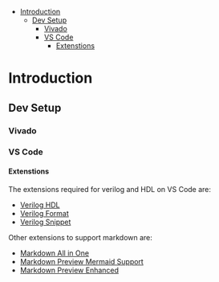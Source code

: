 - [Introduction](#introduction)
  - [Dev Setup](#dev-setup)
    - [Vivado](#vivado)
    - [VS Code](#vs-code)
      - [Extenstions](#extenstions)
# Introduction

## Dev Setup

### Vivado

### VS Code
#### Extenstions
The extensions required for verilog and HDL on VS Code are:
- [Verilog HDL](https://marketplace.visualstudio.com/items?itemName=leafvmaple.verilog)
- [Verilog Format](https://marketplace.visualstudio.com/items?itemName=ericsonj.verilogformat)
- [Verilog Snippet](https://marketplace.visualstudio.com/items?itemName=czh.czh-verilog-snippet)




Other extensions to support markdown are:
- [Markdown All in One](https://marketplace.visualstudio.com/items?itemName=yzhang.markdown-all-in-one)
- [Markdown Preview Mermaid Support](https://marketplace.visualstudio.com/items?itemName=bierner.markdown-mermaid)
- [Markdown Preview Enhanced](https://marketplace.visualstudio.com/items?itemName=shd101wyy.markdown-preview-enhanced)
